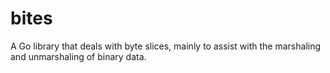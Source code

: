 # bites
A Go library that deals with byte slices, mainly to assist with the marshaling and unmarshaling of binary data.
